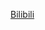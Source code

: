 [Bilibili](https://www.bilibili.com/video/BV1Sq4y1L74s/?spm_id_from=333.788.recommend_more_video.18&vd_source=c801aa3fac0e6e97b0df71f74a8b25bd)